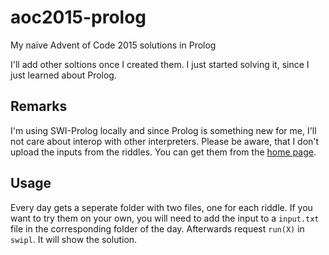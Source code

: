 # aoc2015-prolog
My naive Advent of Code 2015 solutions in Prolog

I'll add other soltions once I created them. I just started solving it, since I just learned about Prolog.

## Remarks
I'm using SWI-Prolog locally and since Prolog is something new for me, I'll not care about interop with other interpreters.
Please be aware, that I don't upload the inputs from the riddles.
You can get them from the [home page](https://adventofcode.com/2015).

## Usage
Every day gets a seperate folder with two files, one for each riddle.
If you want to try them on your own, you will need to add the input to a `input.txt` file in the corresponding folder of the day.
Afterwards request `run(X)` in `swipl`. It will show the solution.
